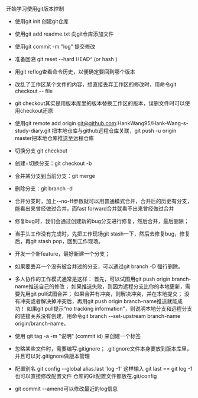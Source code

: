 开始学习使用git版本控制
- 使用git init 创建git仓库
- 使用git add readme.txt 向git仓库添加文件
- 使用git commit -m "log" 提交修改
- 准备回溯 git reset --hard HEAD^ (or hash )
- 用git reflog查看命令历史，以便确定要回到哪个版本

- 改乱了工作区某个文件的内容，想直接丢弃工作区的修改时，用命令git checkout -- file

- git checkout其实是用版本库里的版本替换工作区的版本，误删文件时可以使用checkout还原
- 使用git remote add origin git@github.com:HankWang95/Hank-Wang-s-study-diary.git 把本地仓库与github远程仓库关联，git push -u origin master把本地仓库推送至远程仓库

- 切换分支 git checkout <name>
- 创建+切换分支：git checkout -b <name>
- 合并某分支到当前分支：git merge <name>
- 删除分支：git branch -d <name>

- 合并分支时，加上--no-ff参数就可以用普通模式合并，合并后的历史有分支，能看出来曾经做过合并，而fast forward合并就看不出来曾经做过合并

- 修复bug时，我们会通过创建新的bug分支进行修复，然后合并，最后删除；
- 当手头工作没有完成时，先把工作现场git stash一下，然后去修复bug，修复后，再git stash pop，回到工作现场。

- 开发一个新feature，最好新建一个分支；
- 如果要丢弃一个没有被合并过的分支，可以通过git branch -D <name>强行删除。

- 多人协作的工作模式通常是这样：
首先，可以试图用git push origin branch-name推送自己的修改；
如果推送失败，则因为远程分支比你的本地更新，需要先用git pull试图合并；
如果合并有冲突，则解决冲突，并在本地提交；
没有冲突或者解决掉冲突后，再用git push origin branch-name推送就能成功！
如果git pull提示“no tracking information”，则说明本地分支和远程分支的链接关系没有创建，用命令git branch --set-upstream branch-name origin/branch-name。

- 使用 git tag -a <tagname> -m "说明" (commit id) 来创建一个标签

- 忽略某些文件时，需要编写.gitignore；
.gitignore文件本身要放到版本库里，并且可以对.gitignore做版本管理

- 配置别名 git config --global alias.last 'log -1' 这样输入 git last == git log -1
也可以直接修改配置文件
仓库的Git配置文件都放在.git/config
- git commit --amend可以修改最近的log信息
